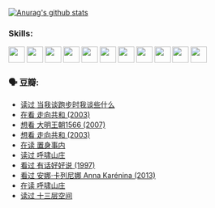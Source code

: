 
[![Anurag's github stats](https://github-readme-stats.vercel.app/api?username=w940853815)](https://github.com/anuraghazra/github-readme-stats)

### Skills:

<code><img height="32" src="https://cdn.jsdelivr.net/npm/simple-icons@v5/icons/python.svg"></code>
<code><img height="32" src="https://cdn.jsdelivr.net/npm/simple-icons@v5/icons/javascript.svg"></code>
<code><img height="32" src="https://cdn.jsdelivr.net/npm/simple-icons@v5/icons/django.svg"></code>
<code><img height="32" src="https://cdn.jsdelivr.net/npm/simple-icons@v5/icons/flask.svg"></code>
<code><img height="32" src="https://cdn.jsdelivr.net/npm/simple-icons@v5/icons/vuetify.svg"></code>
<code><img height="32" src="https://cdn.jsdelivr.net/npm/simple-icons@v5/icons/git.svg"></code>
<code><img height="32" src="https://cdn.jsdelivr.net/npm/simple-icons@v5/icons/docker.svg"></code>
<code><img height="32" src="https://cdn.jsdelivr.net/npm/simple-icons@v5/icons/postgresql.svg"></code>
<code><img height="32" src="https://cdn.jsdelivr.net/npm/simple-icons@v5/icons/elasticsearch.svg"></code>
<code><img height="32" src="https://cdn.jsdelivr.net/npm/simple-icons@v5/icons/macos.svg"></code>
<code><img height="32" src="https://cdn.jsdelivr.net/npm/simple-icons@v5/icons/linux.svg"></code>

### 🗣 豆瓣:

<!-- DOUBAN-ACTIVITIES:START -->
- [读过 当我谈跑步时我谈些什么](https://www.douban.com/people/136069238/status/3715422296/?_i=41665866)
- [在看 走向共和‎ (2003)](https://www.douban.com/people/136069238/status/3711470443/?_i=41665866)
- [想看 大明王朝1566‎ (2007)](https://www.douban.com/people/136069238/status/3710980213/?_i=41665866)
- [想看 走向共和‎ (2003)](https://www.douban.com/people/136069238/status/3710980002/?_i=41665866)
- [在读 置身事内](https://www.douban.com/people/136069238/status/3710472151/?_i=41665866)
- [读过 呼啸山庄](https://www.douban.com/people/136069238/status/3710470617/?_i=41665866)
- [看过 有话好好说‎ (1997)](https://www.douban.com/people/136069238/status/3709833172/?_i=41665866)
- [看过 安娜·卡列尼娜 Anna Karénina‎ (2013)](https://www.douban.com/people/136069238/status/3708942010/?_i=41665866)
- [在读 呼啸山庄](https://www.douban.com/people/136069238/status/3701626992/?_i=41665866)
- [读过 十三层空间](https://www.douban.com/people/136069238/status/3700755247/?_i=41665866)
<!-- DOUBAN-ACTIVITIES:END -->
<!--
**w940853815/w940853815** is a ✨ _special_ ✨ repository because its `README.md` (this file) appears on your GitHub profile.

Here are some ideas to get you started:

- 🔭 I’m currently working on ...
- 🌱 I’m currently learning ...
- 👯 I’m looking to collaborate on ...
- 🤔 I’m looking for help with ...
- 💬 Ask me about ...
- 📫 How to reach me: ...
- 😄 Pronouns: ...
- ⚡ Fun fact: ...
-->
